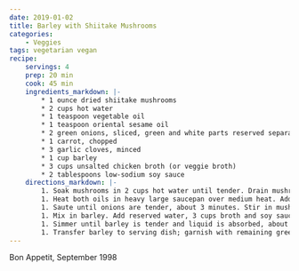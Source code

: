 ```yaml
---
date: 2019-01-02
title: Barley with Shiitake Mushrooms
categories:
    - Veggies
tags: vegetarian vegan
recipe:
    servings: 4 
    prep: 20 min
    cook: 45 min
    ingredients_markdown: |-
        * 1 ounce dried shiitake mushrooms
        * 2 cups hot water
        * 1 teaspoon vegetable oil
        * 1 teaspoon oriental sesame oil
        * 2 green onions, sliced, green and white parts reserved separately
        * 1 carrot, chopped
        * 3 garlic cloves, minced
        * 1 cup barley
        * 3 cups unsalted chicken broth (or veggie broth)
        * 2 tablespoons low-sodium soy sauce
    directions_markdown: |-
        1. Soak mushrooms in 2 cups hot water until tender. Drain mushrooms, reserving water. Trim mushroom stems and discard. Slice mushroom caps.
        1. Heat both oils in heavy large saucepan over medium heat. Add white parts of green onions, carrot and garlic.
        1. Saute until onions are tender, about 3 minutes. Stir in mushrooms and sauté 2 minutes longer.
        1. Mix in barley. Add reserved water, 3 cups broth and soy sauce.
        1. Simmer until barley is tender and liquid is absorbed, about 45 minutes.
        1. Transfer barley to serving dish; garnish with remaining green onion and serve
---
```

Bon Appetit, September 1998